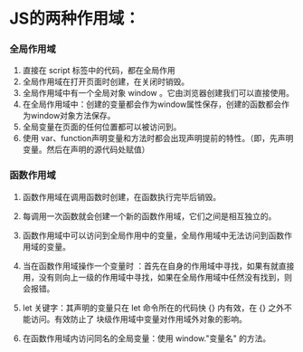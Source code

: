 # JS的两种作用域：

### 全局作用域

1. 直接在 script 标签中的代码，都在全局作用
2. 全局作用域在打开页面时创建，在关闭时销毁。
3. 全局作用域中有一个全局对象 window 。它由浏览器创建我们可以直接使用。
4. 在全局作用域中：创建的变量都会作为window属性保存，创建的函数都会作为window对象方法保存。
5. 全局变量在页面的任何位置都可以被访问到。
6. 使用 var、function声明变量和方法时都会出现声明提前的特性。（即，先声明变量。然后在声明的源代码处赋值）

### 函数作用域

1. 函数作用域在调用函数时创建，在函数执行完毕后销毁。

2. 每调用一次函数就会创建一个新的函数作用域，它们之间是相互独立的。

3. 函数作用域中可以访问到全局作用中的变量，全局作用域中无法访问到函数作用域的变量。

4. 当在函数作用域操作一个变量时 ：首先在自身的作用域中寻找，如果有就直接用，没有则向上一级的作用域中寻找，如果在全局作用域中任然没有找到，则会报错。

5. let 关键字：其声明的变量只在 let 命令所在的代码快 {} 内有效，在 {} 之外不能访问。有效防止了 块级作用域中变量对作用域外对象的影响。

6. 在函数作用域内访问同名的全局变量：使用 window."变量名" 的方法。

   
